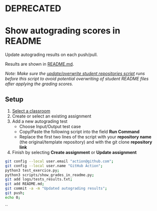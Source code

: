 # DEPRECATED
# Show autograding scores in README
Update autograding results on each push/pull.

Results are shown in [README.md](../README.md).

*Note: Make sure the [update/overwrite student repositories script](update_student_repositories.md) runs before this script to avoid potential overwriting of student README files after applying the grading scores.*

## Setup

1. [Select a classroom](https://classroom.github.com/classrooms/)
2. Create or select an existing assignment
3. Add a new autograding test
   * Choose Input/Output test case
   * Copy/Paste the following script into the field <b>Run Command</b>
   * Replace the first two lines of the script with your <b>repository name</b> (the original/template repository)
     and with the git clone <b>repository link</b>
4. Finish by selecting <b>Create assignment</b> or <b>Update assignment</b>
 
```bash
git config --local user.email "action@github.com";
git config --local user.name "GitHub Action";
python3 test_exercice.py;
python3 scripts/show_grades_in_readme.py;
git add logs/tests_results.txt;
git add README.md;
git commit -a -m "Updated autograding results";
git push;
echo 0;
```
``
